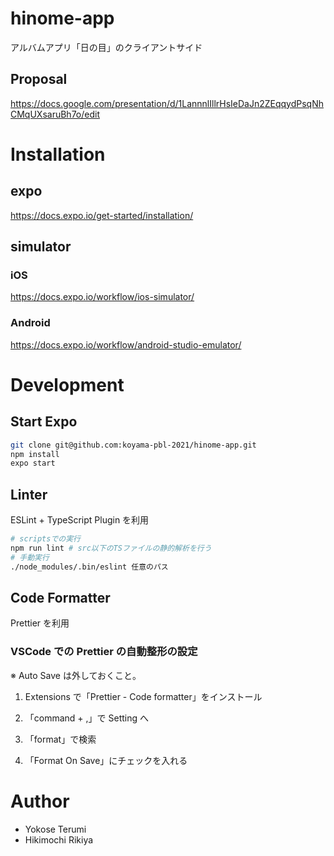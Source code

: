 # hinome-app

アルバムアプリ「日の目」のクライアントサイド

## Proposal

https://docs.google.com/presentation/d/1LannnlIllrHsIeDaJn2ZEqqydPsqNhCMqUXsaruBh7o/edit

# Installation

## expo

https://docs.expo.io/get-started/installation/

## simulator

### iOS

https://docs.expo.io/workflow/ios-simulator/

### Android

https://docs.expo.io/workflow/android-studio-emulator/

# Development

## Start Expo

```bash
git clone git@github.com:koyama-pbl-2021/hinome-app.git
npm install
expo start
```

## Linter

ESLint + TypeScript Plugin を利用

```bash
# scriptsでの実行
npm run lint # src以下のTSファイルの静的解析を行う
# 手動実行
./node_modules/.bin/eslint 任意のパス
```

## Code Formatter

Prettier を利用

### VSCode での Prettier の自動整形の設定

※ Auto Save は外しておくこと。

1. Extensions で「Prettier - Code formatter」をインストール

2. 「command + ,」で Setting へ

3. 「format」で検索

4. 「Format On Save」にチェックを入れる

# Author

- Yokose Terumi
- Hikimochi Rikiya
